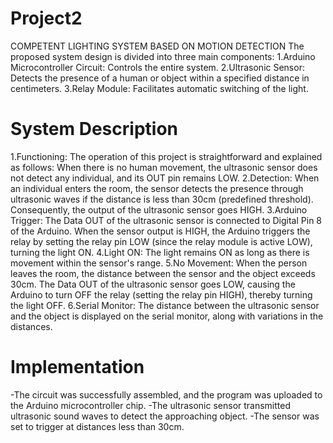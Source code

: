 # Project2
COMPETENT LIGHTING SYSTEM BASED ON MOTION DETECTION
The proposed system design is divided into three main components:
1.Arduino Microcontroller Circuit: Controls the entire system.
2.Ultrasonic Sensor: Detects the presence of a human or object within a specified distance in centimeters.
3.Relay Module: Facilitates automatic switching of the light.

# System Description
1.Functioning:
The operation of this project is straightforward and explained as follows:
When there is no human movement, the ultrasonic sensor does not detect any individual, and its OUT pin remains LOW.
2.Detection:
When an individual enters the room, the sensor detects the presence through ultrasonic waves if the distance is less than 30cm (predefined threshold).
Consequently, the output of the ultrasonic sensor goes HIGH.
3.Arduino Trigger:
The Data OUT of the ultrasonic sensor is connected to Digital Pin 8 of the Arduino.
When the sensor output is HIGH, the Arduino triggers the relay by setting the relay pin LOW (since the relay module is active LOW), turning the light ON.
4.Light ON:
The light remains ON as long as there is movement within the sensor's range.
5.No Movement:
When the person leaves the room, the distance between the sensor and the object exceeds 30cm.
The Data OUT of the ultrasonic sensor goes LOW, causing the Arduino to turn OFF the relay (setting the relay pin HIGH), thereby turning the light OFF.
6.Serial Monitor:
The distance between the ultrasonic sensor and the object is displayed on the serial monitor, along with variations in the distances.

# Implementation

-The circuit was successfully assembled, and the program was uploaded to the Arduino microcontroller chip.
-The ultrasonic sensor transmitted ultrasonic sound waves to detect the approaching object.
-The sensor was set to trigger at distances less than 30cm.
